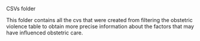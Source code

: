 CSVs folder

This folder contains all the cvs that were created from filtering the obstetric violence table to obtain more precise information about the factors that may have influenced obstetric care.
